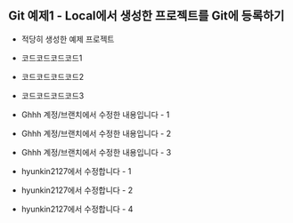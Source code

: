 
## Git 예제1 - Local에서 생성한 프로젝트를 Git에 등록하기

- 적당히 생성한 예제 프로젝트 

- 코드코드코드코드1
- 코드코드코드코드2
- 코드코드코드코드3

- Ghhh 계정/브랜치에서 수정한 내용입니다 - 1
- Ghhh 계정/브랜치에서 수정한 내용입니다 - 2
- Ghhh 계정/브랜치에서 수정한 내용입니다 - 3

- hyunkin2127에서 수정합니다 - 1
- hyunkin2127에서 수정합니다 - 2
- hyunkin2127에서 수정합니다 - 4
